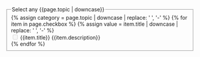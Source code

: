 
<form class="usa-form">
  <fieldset class="usa-fieldset">
    <legend class="usa-legend">Select any {{page.topic | downcase}}</legend>
    {% assign category = page.topic | downcase | replace: ' ', '-' %}
    {% for item in page.checkbox %}
    {% assign value = item.title | downcase | replace: ' ', '-' %}
    <div class="usa-checkbox">
      <input
        class="usa-checkbox__input usa-checkbox__input--tile"
        id="check-{{value}}"
        type="checkbox"
        name="{{category}}"
        value="{{value}}"
         {% if item.disabled %}
            disabled="disabled"
        {% endif %}
      />
      <label class="usa-checkbox__label" for="check-{{value}}">
        {{item.title}}
        <span class="usa-checkbox__label-description">
            {{item.description}}
        </span>
        </label>
    </div>
    {% endfor %}
  </fieldset>
</form>
